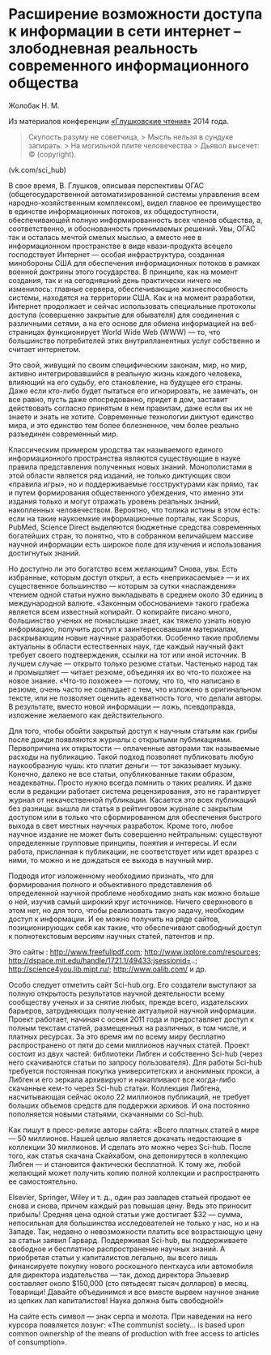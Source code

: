 # Расширение возможности доступа к информации в сети интернет – злободневная реальность современного информационного общества

Жолобак Н. М.

Из материалов конференции [«Глушковские чтения»](../глушковские-чтения.md) 2014 года.

 > Скупость разуму не советчица, > Мысль нельзя в сундуке запирать. > На могильной плите человечества > Дьявол высечет: © (copyright).

(vk.com/sci_hub)

В свое время, В. Глушков, описывая перспективы ОГАС (общегосударственной автоматизированной системы управления всем народно-хозяйственным комплексом), видел главное ее преимущество в единстве информационных потоков, их общедоступности, обеспечивающей полную информированность всех членов общества, а, соответственно, и обоснованность принимаемых решений. Увы, ОГАС так и осталась мечтой смелых мыслью, а вместо нее в информационном пространстве в виде квази-продукта всецело господствует Интернет — особая инфраструктура, созданная минобороны США для обеспечения информационных потоков в рамках военной доктрины этого государства. В принципе, как на момент создания, так и на сегодняшний день практически ничего не изменилось: главные сервера, обеспечивающие жизнеспособность системы, находятся на территории США. Как и на момент разработки, Интернет продолжает и сейчас использовать специальные протоколы доступа (совершенно закрытые для обывателя) для соединения с различными сетями, а на его основе для обмена информацией на веб-страницах функционирует World Wide Web (WWW) — то, что большинство потребителей этих внутрипланентных услуг собственно и считает интернетом.

Это свой, живущий по своим специфическим законам, мир, но мир, активно интегрировавшийся в реальную жизнь каждого человека, влияющий на его судьбу, его становление, на будущее его страны. Даже если кто-либо будет пытаться его игнорировать, не замечать, он все равно, пусть даже опосредованно, придет в дом, заставит действовать согласно принятым в нем правилам, даже если вы их не знаете и знать не хотите. Современные технологии диктуют единство мира, и это единство тем более болезненное, чем более реально разъединен современный мир.

Классическим примером уродства так называемого единого информационного пространства являются существующие в науке правила представления полученных новых знаний. Монополистами в этой области является ряд изданий, не только диктующих свои «правила игры», но и поддерживаемые госструктурами как прямо, так и путем формирования общественного убеждения, что именно эти издания только и могут отражать уровень реальных знаний, накопленных человечеством. Вероятно, что толика истины в этом есть: если на такие наукоемкие информационные порталы, как Scopus, PubMed, Science Direct выделяются бюджетные средства современных богатейших стран, то понятно, что в собранном величайшем массиве научной информации есть широкое поле для изучения и использования достигнутых знаний.

Но доступно ли это богатство всем желающим? Снова, увы. Есть избранные, которым доступ открыт, а есть «неприкасаемые» — и их существенное большинство — которым за сутки «наслаждения» чтением одной статьи нужно выкладывать в среднем около 30 единиц в международной валюте. «Законным обоснованием» такого грабежа является всем известный копирайт. О копирайте писано много, большинство ученых не понаслышке знает, как тяжело узнать новую информацию, получить доступ к заинтересовавшим материалам, раскрывающим новые научные разработки. Особенно такие проблемы актуальны в области естественных наук, где каждый научный факт требует своего подтверждения, ссылки на тот или иной источник. В лучшем случае — открыто только резюме статьи. Частенько народ так и промышляет — читает резюме, объединяя их во что-то похожее на новое знание. «Что-то похожее» — потому, что то, что написано в резюме, очень часто не совпадает с тем, что изложено в оригинальном тексте, или не позволяет оценить адекватность того, что делали авторы. В результате, вместо новой информации — ложь, псевдоправда, изложение желаемого как действительного.

Для того, чтобы обойти закрытый доступ к научным статьям как грибы после дождя появляются журналы с открытыми публикациями. Первопричина их открытости — оплаченные авторами так называемые расходы на публикацию. Такой подход позволяет публиковать любую наукообразную чушь: кто платит деньги — тот заказывает музыку. Конечно, далеко не все статьи, опубликованные таким образом, неадекватны. Просто нужно всегда помнить о таких реалиях. И даже если в редакции работает система рецензирования, это не гарантирует журнал от некачественной публикации. Касается это всех публикаций без разницы: вышла ли статья в рейтинговом журнале с закрытым доступом или в только что сформированном для обеспечения быстрого выхода в свет местных научных разработок. Кроме того, любое научное издание не может быть совершенно нейтральным: существуют определенные групповые принципы, понятия и интересы. И если работа, присланная к публикации, не соответствует или идет вразрез с ними, то можно и не дождаться ее выхода в научный мир.

Подводя итог изложенному необходимо признать, что для формирования полного и объективного представления об определенной научной проблеме необходимо знать как можно больше о ней, изучив самый широкий круг источников. Ничего сверхнового в этом нет, но для того, чтобы реализовать такую задачу, необходим доступ к информации. И ее можно получить на ряде сайтов, позиционирующих себя как такие, что обеспечивают свободный доступ к полнотекстовым версиям научных статей, патентов и пр.

Это сайты : http://www.freefullpdf.com; http://www.jxplore.com/resources; http://dspace.mit.edu/handle/1721.1/49433;jsessionid=..; http://science4you.lib.mipt.ru/; http://www.oalib.com/ и др.

Особо следует отметить сайт Sci-hub.org. Его создатели выступают за полную открытость результатов научной деятельности всему сообществу ученых и за снятие любых, прежде всего, издательских барьеров, затрудняющих получение актуальной научной информации. Проект работает, начиная с осени 2011 года и предоставляет доступ к полным текстам статей, размещенных на различных, в том числе, и платных ресурсах. За это время им по всему миру бесплатно распространено от пяти до семи миллионов научных статей. Проект состоит из двух частей: библиотеки Либген и собственно Sci-hub (через него скачиваются статьи по запросу пользователя). Для работы Sci-hub требуется постоянная покупка университетских и анонимных прокси, а Либген и его зеркала архивируют и накапливают все когда-либо скачанные кем-то через Sci-hub статьи. Коллекция Либгена, насчитывающая сейчас около 22 миллионов публикаций, не требует больших объемов средств для поддержки архивов. И она постоянно пополняется новыми статьями, скачанными со Sci-hub.

Как пишут в пресс-релизе авторы сайта: «Всего платных статей в мире — 50 миллионов. Нашей целью является докачать недостающие в коллекции 30 миллионов. И сделать это можно через Sci-hub. После того, как статья скачана Скайхабом, она депонирутеся в коллекцию Либген — и становится фактически бесплатной. К тому же, любой желающий может получить копию полной коллекции и распространять ее самостоятельно.

Elsevier, Springer, Wiley и т. д., один раз завладев статьей продают ее снова и снова, причем каждый раз повышая цену. Ведь это приносит прибыль! Средняя цена одной статьи уже достигает $32 — сумма, непосильная для большинства исследователей не только у нас, но и на Западе. Так, недавно о невозможности платить все возрастающую цену за статьи заявил Гарвард. Поддерживая Sci-hub, вы поддерживаете свободное и бесплатное распространение научных знаний. А приобретая статьи у капиталистов легально, вы всего лишь финансируете покупку нового роскошного пентхауса или автомобиля для директора издательства — так, доход директора Эльзевир составляет около $150,000 (сто пятьдесят тысяч долларов) в месяц. Товарищи! Давайте объединимся и все вместе вырвем научное знание из цепких лап капиталистов! Наука должна быть свободной!»

На сайте есть символ — знак серпа и молота. При наведении на него курсора появляется лозунг: «The communist society... is based upon common ownership of the means of production with free access to articles of consumption».